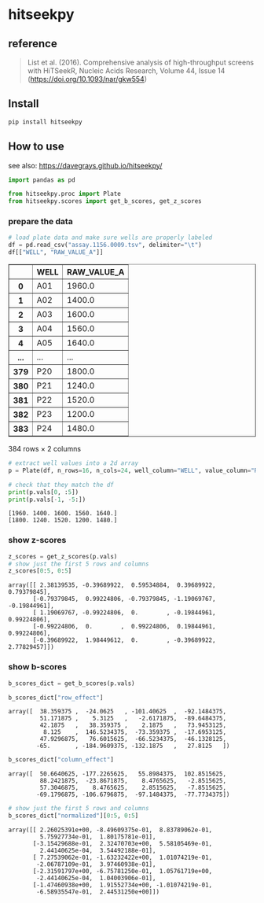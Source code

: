 hitseekpy
================

<!-- WARNING: THIS FILE WAS AUTOGENERATED! DO NOT EDIT! -->

## reference

> List et al. (2016). Comprehensive analysis of high-throughput screens
> with HiTSeekR, Nucleic Acids Research, Volume 44, Issue 14
> (https://doi.org/10.1093/nar/gkw554)

## Install

``` sh
pip install hitseekpy
```

## How to use

see also: https://davegrays.github.io/hitseekpy/

``` python
import pandas as pd

from hitseekpy.proc import Plate
from hitseekpy.scores import get_b_scores, get_z_scores
```

### prepare the data

``` python
# load plate data and make sure wells are properly labeled
df = pd.read_csv("assay.1156.0009.tsv", delimiter="\t")
df[["WELL", "RAW_VALUE_A"]]
```

<div>
<style scoped>
    .dataframe tbody tr th:only-of-type {
        vertical-align: middle;
    }

    .dataframe tbody tr th {
        vertical-align: top;
    }

    .dataframe thead th {
        text-align: right;
    }
</style>
<table border="1" class="dataframe">
  <thead>
    <tr style="text-align: right;">
      <th></th>
      <th>WELL</th>
      <th>RAW_VALUE_A</th>
    </tr>
  </thead>
  <tbody>
    <tr>
      <th>0</th>
      <td>A01</td>
      <td>1960.0</td>
    </tr>
    <tr>
      <th>1</th>
      <td>A02</td>
      <td>1400.0</td>
    </tr>
    <tr>
      <th>2</th>
      <td>A03</td>
      <td>1600.0</td>
    </tr>
    <tr>
      <th>3</th>
      <td>A04</td>
      <td>1560.0</td>
    </tr>
    <tr>
      <th>4</th>
      <td>A05</td>
      <td>1640.0</td>
    </tr>
    <tr>
      <th>...</th>
      <td>...</td>
      <td>...</td>
    </tr>
    <tr>
      <th>379</th>
      <td>P20</td>
      <td>1800.0</td>
    </tr>
    <tr>
      <th>380</th>
      <td>P21</td>
      <td>1240.0</td>
    </tr>
    <tr>
      <th>381</th>
      <td>P22</td>
      <td>1520.0</td>
    </tr>
    <tr>
      <th>382</th>
      <td>P23</td>
      <td>1200.0</td>
    </tr>
    <tr>
      <th>383</th>
      <td>P24</td>
      <td>1480.0</td>
    </tr>
  </tbody>
</table>
<p>384 rows × 2 columns</p>
</div>

``` python
# extract well values into a 2d array
p = Plate(df, n_rows=16, n_cols=24, well_column="WELL", value_column="RAW_VALUE_A")

# check that they match the df
print(p.vals[0, :5])
print(p.vals[-1, -5:])
```

    [1960. 1400. 1600. 1560. 1640.]
    [1800. 1240. 1520. 1200. 1480.]

### show z-scores

``` python
z_scores = get_z_scores(p.vals)
# show just the first 5 rows and columns
z_scores[0:5, 0:5]
```

    array([[ 2.38139535, -0.39689922,  0.59534884,  0.39689922,  0.79379845],
           [-0.79379845,  0.99224806, -0.79379845, -1.19069767, -0.19844961],
           [ 1.19069767, -0.99224806,  0.        , -0.19844961,  0.99224806],
           [-0.99224806,  0.        ,  0.99224806,  0.19844961,  0.99224806],
           [-0.39689922,  1.98449612,  0.        , -0.39689922,  2.77829457]])

### show b-scores

``` python
b_scores_dict = get_b_scores(p.vals)
```

``` python
b_scores_dict["row_effect"]
```

    array([  38.359375 ,  -24.0625   , -101.40625  ,  -92.1484375,
             51.171875 ,    5.3125   ,   -2.6171875,  -89.6484375,
             42.1875   ,   38.359375 ,    2.1875   ,   73.9453125,
              8.125    ,  146.5234375,  -73.359375 ,  -17.6953125,
             47.9296875,   76.6015625,  -66.5234375,  -46.1328125,
            -65.       , -184.9609375, -132.1875   ,   27.8125   ])

``` python
b_scores_dict["column_effect"]
```

    array([  50.6640625, -177.2265625,   55.8984375,  102.8515625,
             88.2421875,  -23.8671875,    8.4765625,   -2.8515625,
             57.3046875,    8.4765625,    2.8515625,   -7.8515625,
            -69.1796875, -106.6796875,  -97.1484375,  -77.7734375])

``` python
# show just the first 5 rows and columns
b_scores_dict["normalized"][0:5, 0:5]
```

    array([[ 2.26025391e+00, -8.49609375e-01,  8.83789062e-01,
             5.75927734e-01,  1.80175781e-01],
           [-3.15429688e-01,  2.32470703e+00,  5.58105469e-01,
             2.44140625e-04,  3.54492188e-01],
           [ 7.27539062e-01, -1.63232422e+00,  1.01074219e-01,
            -2.06787109e-01,  3.97460938e-01],
           [-2.31591797e+00, -6.75781250e-01,  1.05761719e+00,
            -2.44140625e-04,  1.04003906e-01],
           [-1.47460938e+00,  1.91552734e+00, -1.01074219e-01,
            -6.58935547e-01,  2.44531250e+00]])
